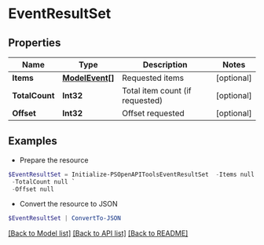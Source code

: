 # EventResultSet
## Properties

Name | Type | Description | Notes
------------ | ------------- | ------------- | -------------
**Items** | [**ModelEvent[]**](ModelEvent.md) | Requested items | [optional] 
**TotalCount** | **Int32** | Total item count (if requested) | [optional] 
**Offset** | **Int32** | Offset requested | [optional] 

## Examples

- Prepare the resource
```powershell
$EventResultSet = Initialize-PSOpenAPIToolsEventResultSet  -Items null `
 -TotalCount null `
 -Offset null
```

- Convert the resource to JSON
```powershell
$EventResultSet | ConvertTo-JSON
```

[[Back to Model list]](../README.md#documentation-for-models) [[Back to API list]](../README.md#documentation-for-api-endpoints) [[Back to README]](../README.md)

